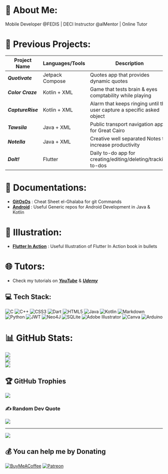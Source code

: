 # 💫 About Me:
Mobile Developer @FEDIS | DECI Instructor @alMentor | Online Tutor
# 📱 Previous Projects:
| Project Name | Languages/Tools | Description                                                               | ReadMe                                              | onPlayStore                                                                   |
|---------------|-----------------|--------------------------------------------------------------------------|-----------------------------------------------------|-------------------------------------------------------------------------------|
| **_Quotivate_** | Jetpack Compose | Quotes app that provides dynamic quotes                                  | [**open**](https://github.com/mossssama/Quotivate)  | [**try**](https://play.google.com/store/apps/details?id=com.newOs.quotivate)  |
|**_Color Craze_**| Kotlin + XML    | Game that tests brain & eyes comptability while playing                  | [**open**](https://github.com/mossssama/ColorGame)  | [**try**](https://play.google.com/store/apps/details?id=com.newOs.colorCraze) |
|**_CaptureRise_**| Kotlin + XML    | Alarm that keeps ringing until the user capture a specific asked object  | [**open**](https://github.com/mossssama/CaptureRise)| [**try**](https://play.google.com/store/apps/details?id=com.newOs.captureRise)|
| **_Tawsila_**   | Java + XML      | Public transport navigation app for Great Cairo                          | [**open**](https://github.com/HaidyGamal/GP-AndroidApp)  | [**watch**](https://www.youtube.com/watch?v=ogHvqx3w7lY)                  |
| **_Notella_**   | Java + XML      | Creative well separated Notes to increase productivity                   | [**open**](https://github.com/mossssama/Notella)    | [**try**](https://play.google.com/store/apps/details?id=com.mOssssama.notesapp) |
| **_DoIt!_**     | Flutter         | Daily to-do app for creating/editing/deleting/tracking to-dos | [**open**](https://github.com/mossssama/DoIt) | [**try**](https://play.google.com/store/apps/details?id=com.newOs.doIt)  |

# 📖 Documentations:
- **[GitOsOs](https://github.com/mossssama/GitOsOs)** : Cheat Sheet el-Ghalaba for git Commands
- **[Android](https://github.com/mossssama/AndroidJavaClasses)** : Useful Generic repos for Android Development in Java & Kotlin

# 📖 Illustration:
- **[Flutter In Action](https://github.com/mossssama/flutterInAction)** : Useful Illustration of Flutter In Action book in bullets

# 🌐 Tutors:
- Check my tutorials on [**_YouTube_**](https://youtube.com/c/@mossssama) & [**_Udemy_**](https://www.udemy.com/user/mohammad-osama-saleh-ahmad/) 


## 💻 Tech Stack:
![C](https://img.shields.io/badge/c-%2300599C.svg?style=plastic&logo=c&logoColor=white) ![C++](https://img.shields.io/badge/c++-%2300599C.svg?style=plastic&logo=c%2B%2B&logoColor=white) ![CSS3](https://img.shields.io/badge/css3-%231572B6.svg?style=plastic&logo=css3&logoColor=white) ![Dart](https://img.shields.io/badge/dart-%230175C2.svg?style=plastic&logo=dart&logoColor=white) ![HTML5](https://img.shields.io/badge/html5-%23E34F26.svg?style=plastic&logo=html5&logoColor=white) ![Java](https://img.shields.io/badge/java-%23ED8B00.svg?style=plastic&logo=java&logoColor=white) ![Kotlin](https://img.shields.io/badge/kotlin-%230095D5.svg?style=plastic&logo=kotlin&logoColor=white) ![Markdown](https://img.shields.io/badge/markdown-%23000000.svg?style=plastic&logo=markdown&logoColor=white) ![Python](https://img.shields.io/badge/python-3670A0?style=plastic&logo=python&logoColor=ffdd54) ![JWT](https://img.shields.io/badge/JWT-black?style=plastic&logo=JSON%20web%20tokens) 	![Neo4J](https://img.shields.io/badge/Neo4j-008CC1?style=plastic&logo=neo4j&logoColor=white) ![SQLite](https://img.shields.io/badge/sqlite-%2307405e.svg?style=plastic&logo=sqlite&logoColor=white) ![Adobe Illustrator](https://img.shields.io/badge/adobeillustrator-%23FF9A00.svg?style=plastic&logo=adobeillustrator&logoColor=white) ![Canva](https://img.shields.io/badge/Canva-%2300C4CC.svg?style=plastic&logo=Canva&logoColor=white) ![Arduino](https://img.shields.io/badge/-Arduino-00979D?style=plastic&logo=Arduino&logoColor=white)
# 📊 GitHub Stats:
![](https://github-readme-stats.vercel.app/api?username=mossssama&theme=bear&hide_border=false&include_all_commits=true&count_private=false)<br/>
![](https://github-readme-streak-stats.herokuapp.com/?user=mossssama&theme=bear&hide_border=false)<br/>
![](https://github-readme-stats.vercel.app/api/top-langs/?username=mossssama&theme=bear&hide_border=false&include_all_commits=true&count_private=false&layout=compact)

## 🏆 GitHub Trophies
![](https://github-profile-trophy.vercel.app/?username=mossssama&theme=radical&no-frame=false&no-bg=false&margin-w=4)

### ✍️ Random Dev Quote
![](https://quotes-github-readme.vercel.app/api?type=horizontal&theme=gruvbox)

---
[![](https://visitcount.itsvg.in/api?id=mossssama&icon=2&color=0)](https://visitcount.itsvg.in)

  ## 💰 You can help me by Donating
  [![BuyMeACoffee](https://img.shields.io/badge/Buy%20Me%20a%20Coffee-ffdd00?style=for-the-badge&logo=buy-me-a-coffee&logoColor=black)](https://buymeacoffee.com/mossssama) [![Patreon](https://img.shields.io/badge/Patreon-F96854?style=for-the-badge&logo=patreon&logoColor=white)](https://patreon.com/torabelmath) 

  
<!-- Proudly created with GPRM ( https://gprm.itsvg.in ) -->
